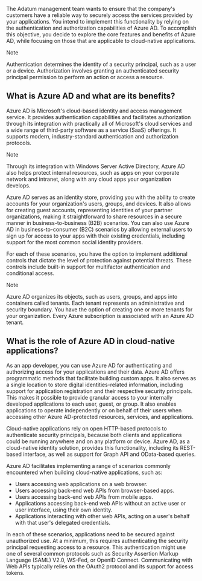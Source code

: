﻿The Adatum management team wants to ensure that the company's customers have a reliable way to securely access the services provided by your applications. You intend to implement this functionality by relying on the authentication and authorization capabilities of Azure AD. To accomplish this objective, you decide to explore the core features and benefits of Azure AD, while focusing on those that are applicable to cloud-native applications.

> [!NOTE]
> Authentication determines the identity of a security principal, such as a user or a device. Authorization involves granting an authenticated security principal permission to perform an action or access a resource.

## What is Azure AD and what are its benefits?

Azure AD is Microsoft's cloud-based identity and access management service. It provides authentication capabilities and facilitates authorization through its integration with practically all of Microsoft's cloud services and a wide range of third-party software as a service (SaaS) offerings. It supports modern, industry-standard authentication and authorization protocols.

> [!NOTE]
> Through its integration with Windows Server Active Directory, Azure AD also helps protect internal resources, such as apps on your corporate network and intranet, along with any cloud apps your organization develops.

Azure AD serves as an identity store, providing you with the ability to create accounts for your organization's users, groups, and devices. It also allows for creating guest accounts, representing identities of your partner organizations, making it straightforward to share resources in a secure manner in business-to-business (B2B) scenarios. You can also use Azure AD in business-to-consumer (B2C) scenarios by allowing external users to sign up for access to your apps with their existing credentials, including support for the most common social identity providers.

For each of these scenarios, you have the option to implement additional controls that dictate the level of protection against potential threats. These controls include built-in support for multifactor authentication and conditional access.

> [!NOTE]
> Azure AD organizes its objects, such as users, groups, and apps into containers called tenants. Each tenant represents an administrative and security boundary. You have the option of creating one or more tenants for your organization. Every Azure subscription is associated with an Azure AD tenant.

## What is the role of Azure AD in cloud-native applications?

As an app developer, you can use Azure AD for authenticating and authorizing access for your applications and their data. Azure AD offers programmatic methods that facilitate building custom apps. It also serves as a single location to store digital identities-related information, including support for application registration and their respective security principals. This makes it possible to provide granular access to your internally developed applications to each user, guest, or group. It also enables applications to operate independently or on behalf of their users when accessing other Azure AD-protected resources, services, and applications.

Cloud-native applications rely on open HTTP-based protocols to authenticate security principals, because both clients and applications could be running anywhere and on any platform or device. Azure AD, as a cloud-native identity solution, provides this functionality, including its REST-based interface, as well as support for Graph API and OData-based queries.

Azure AD facilitates implementing a range of scenarios commonly encountered when building cloud-native applications, such as:

- Users accessing web applications on a web browser.
- Users accessing back-end web APIs from browser-based apps.
- Users accessing back-end web APIs from mobile apps.
- Applications accessing back-end web APIs without an active user or user interface, using their own identity.
- Applications interacting with other web APIs, acting on a user's behalf with that user's delegated credentials.

In each of these scenarios, applications need to be secured against unauthorized use. At a minimum, this requires authenticating the security principal requesting access to a resource. This authentication might use one of several common protocols such as Security Assertion Markup Language (SAML) V2.0, WS-Fed, or OpenID Connect. Communicating with Web APIs typically relies on the OAuth2 protocol and its support for access tokens.
